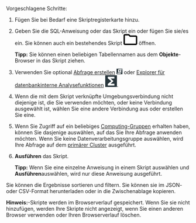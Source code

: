 Vorgeschlagene Schritte:

1.  Fügen Sie bei Bedarf eine Skriptregisterkarte hinzu.

2.  Geben Sie die SQL-Anweisung oder das Skript ein oder fügen Sie sie/es ein. Sie können auch ein bestehendes Skript ![icn-folder\_black\_15px.svg](Images/niz1696362597829.svg) öffnen.

    **Tipp:** Sie können einen beliebigen Tabellennamen aus dem **Objekte**-Browser in das Skript ziehen.

3.  Verwenden Sie optional [Abfrage erstellen](vkk1692059193535.md) ![""](Images/nsa1692141328702.png) oder [Explorer für datenbankinterne Analysefunktionen](iql1691540875799.md) ![""](Images/vxh1684731330989.svg).

4.  Wenn die mit dem Skript verknüpfte Umgebungsverbindung nicht diejenige ist, die Sie verwenden möchten, oder keine Verbindung ausgewählt ist, wählen Sie eine andere Verbindung aus oder erstellen Sie eine.

5.  Wenn Sie Zugriff auf ein beliebiges [Computing-Gruppen](mqu1640280532737.md) erhalten haben, können Sie dasjenige auswählen, auf das Sie Ihre Abfrage anwenden möchten. Wenn Sie keine Datenverarbeitungsgruppe auswählen, wird Ihre Abfrage auf dem [primärer Cluster](nmr1658424425362.md) ausgeführt.

6.  **Ausführen** das Skript.

    **Tipp:** Wenn Sie eine einzelne Anweisung in einem Skript auswählen und **Ausführen**auswählen, wird nur diese Anweisung ausgeführt.

Sie können die Ergebnisse sortieren und filtern. Sie können sie im JSON- oder CSV-Format herunterladen oder in die Zwischenablage kopieren.

**Hinweis:**-Skripte werden im Browserverlauf gespeichert. Wenn Sie sie nicht hinzufügen, werden Ihre Skripte nicht angezeigt, wenn Sie einen anderen Browser verwenden oder Ihren Browserverlauf löschen.
